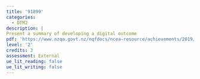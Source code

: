```yaml
---
title: '91899'
categories:
  - DTM2
description: |
Present a summary of developing a digital outcome
pdf: 'https://www.nzqa.govt.nz/nqfdocs/ncea-resource/achievements/2019/as91899.pdf'
level: '2'
credits: 3
assessment: External
ue_lit_reading: false
ue_lit_writing: false
---
```


